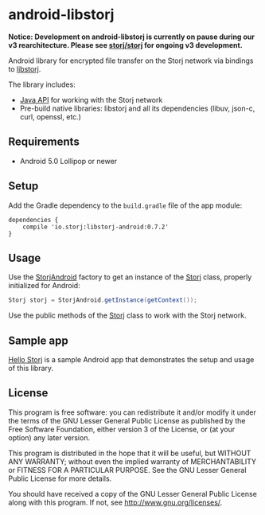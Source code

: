 # android-libstorj

**Notice: Development on android-libstorj is currently on pause during our v3 rearchitecture. Please see [storj/storj](https://github.com/storj/storj) for ongoing v3 development.**

Android library for encrypted file transfer on the Storj network via bindings to [libstorj](https://github.com/Storj/libstorj).

The library includes:

* [Java API](https://github.com/Storj/java-libstorj) for working with the Storj network
* Pre-build native libraries: libstorj and all its dependencies (libuv, json-c, curl, openssl, etc.)

## Requirements

* Android 5.0 Lollipop or newer

## Setup

Add the Gradle dependency to the `build.gradle` file of the app module:

```Gradle
dependencies {
    compile 'io.storj:libstorj-android:0.7.2'
}
```

## Usage

Use the [StorjAndroid](android-libstorj/src/main/java/io/storj/libstorj/android/StorjAndroid.java) factory to get an instance of the [Storj](https://github.com/Storj/java-libstorj/blob/master/src/main/java/io/storj/libstorj/Storj.java) class, properly initialized for Android:

```java
Storj storj = StorjAndroid.getInstance(getContext());
```

Use the public methods of the [Storj](https://github.com/Storj/java-libstorj/blob/master/src/main/java/io/storj/libstorj/Storj.java) class to work with the Storj network.

## Sample app

[Hello Storj](https://github.com/kaloyan-raev/hello-storj) is a sample Android app that demonstrates the setup and usage of this library.

## License

This program is free software: you can redistribute it and/or modify it under the terms of the GNU Lesser General Public License as published by the Free Software Foundation, either version 3 of the License, or (at your option) any later version.

This program is distributed in the hope that it will be useful, but WITHOUT ANY WARRANTY; without even the implied warranty of MERCHANTABILITY or FITNESS FOR A PARTICULAR PURPOSE. See the GNU Lesser General Public License for more details.

You should have received a copy of the GNU Lesser General Public License along with this program. If not, see http://www.gnu.org/licenses/.
